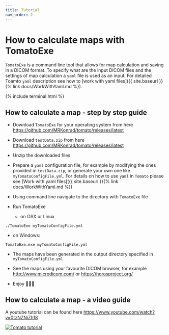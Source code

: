 ```yaml
---
title: Tutorial
nav_order: 2
---
```


# How to calculate maps with TomatoExe

`TomatoExe` is a command line tool that allows for map calculation and saving in a DICOM format. To specify what are the input DICOM files and the settings of map calculation a `yaml` file is used as an input. For detailed Toamto `yaml` description see how to [work with yaml files]({{ site.baseurl }}{% link docs/WorkWithYaml.md %}).

{% include terminal.html %}

## How to calculate a map - step by step guide

* Download `TomatoExe` for your operating system from here <https://github.com/MRKonrad/tomato/releases/latest>

* Download `testData.zip` from here <https://github.com/MRKonrad/tomato/releases/latest>

* Unzip the downloaded files

* Prepare a `yaml` configuration file, for example by modifying the ones provided in `testData.zip`, or generate your own one like `myTomatoConfigFile.yml`. For details on how to use `yaml` in `Tomato` please see [Work with yaml files]({{ site.baseurl }}{% link docs/WorkWithYaml.md %})

* Using command line navigate to the directory with `TomatoExe` file

* Run TomatoExe
  * on OSX or Linux
```command
./TomatoExe myTomatoConfigFile.yml
```
  * on Windows:
```command
TomatoExe.exe myTomatoConfigFile.yml
```

* The maps have been generated in the output directory specified in `myTomatoConfigFile.yml`

* See the maps using your favourite DICOM browser, for example <http://www.microdicom.com/> or <https://horosproject.org/>

* Enjoy 🍅🍅🍅


## How to calculate a map - a video guide

A youtube tutorial can be found here <https://www.youtube.com/watch?v=0tzNZNiZh18>

[![Tomato tutorial](https://img.youtube.com/vi/0tzNZNiZh18/maxresdefault.jpg)](https://www.youtube.com/watch?v=0tzNZNiZh18)

